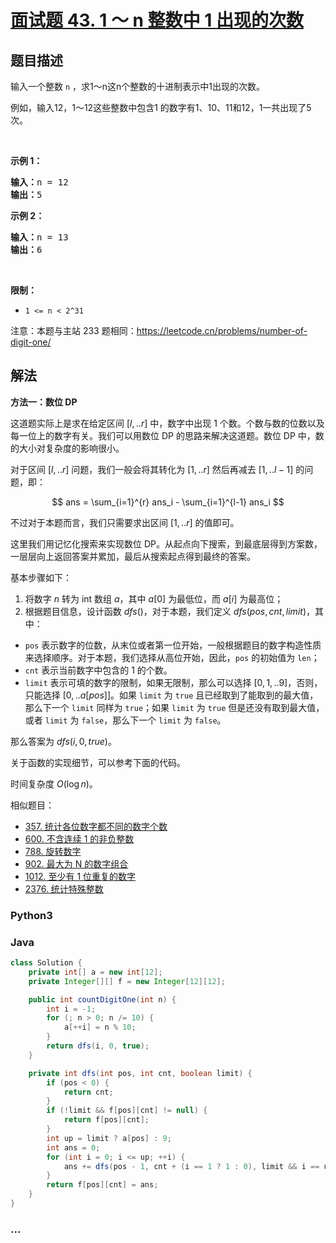 # [面试题 43. 1 ～ n 整数中 1 出现的次数](https://leetcode.cn/problems/1nzheng-shu-zhong-1chu-xian-de-ci-shu-lcof/)

## 题目描述

<!-- 这里写题目描述 -->

<p>输入一个整数 <code>n</code> ，求1～n这n个整数的十进制表示中1出现的次数。</p>

<p>例如，输入12，1～12这些整数中包含1 的数字有1、10、11和12，1一共出现了5次。</p>

<p> </p>

<p><strong>示例 1：</strong></p>

<pre>
<strong>输入：</strong>n = 12
<strong>输出：</strong>5
</pre>

<p><strong>示例 2：</strong></p>

<pre>
<strong>输入：</strong>n = 13
<strong>输出：</strong>6</pre>

<p> </p>

<p><strong>限制：</strong></p>

<ul>
	<li><code>1 <= n < 2^31</code></li>
</ul>

<p>注意：本题与主站 233 题相同：<a href="https://leetcode.cn/problems/number-of-digit-one/">https://leetcode.cn/problems/number-of-digit-one/</a></p>

## 解法

<!-- 这里可写通用的实现逻辑 -->

**方法一：数位 DP**

这道题实际上是求在给定区间 $[l,..r]$ 中，数字中出现 $1$ 个数。个数与数的位数以及每一位上的数字有关。我们可以用数位 DP 的思路来解决这道题。数位 DP 中，数的大小对复杂度的影响很小。

对于区间 $[l,..r]$ 问题，我们一般会将其转化为 $[1,..r]$ 然后再减去 $[1,..l - 1]$ 的问题，即：

$$
ans = \sum_{i=1}^{r} ans_i -  \sum_{i=1}^{l-1} ans_i
$$

不过对于本题而言，我们只需要求出区间 $[1,..r]$ 的值即可。

这里我们用记忆化搜索来实现数位 DP。从起点向下搜索，到最底层得到方案数，一层层向上返回答案并累加，最后从搜索起点得到最终的答案。

基本步骤如下：

1. 将数字 $n$ 转为 int 数组 $a$，其中 $a[0]$ 为最低位，而 $a[i]$ 为最高位；
1. 根据题目信息，设计函数 $dfs()$，对于本题，我们定义 $dfs(pos, cnt, limit)$，其中：

-   `pos` 表示数字的位数，从末位或者第一位开始，一般根据题目的数字构造性质来选择顺序。对于本题，我们选择从高位开始，因此，`pos` 的初始值为 `len`；
-   `cnt` 表示当前数字中包含的 $1$ 的个数。
-   `limit` 表示可填的数字的限制，如果无限制，那么可以选择 $[0,1,..9]$，否则，只能选择 $[0,..a[pos]]$。如果 `limit` 为 `true` 且已经取到了能取到的最大值，那么下一个 `limit` 同样为 `true`；如果 `limit` 为 `true` 但是还没有取到最大值，或者 `limit` 为 `false`，那么下一个 `limit` 为 `false`。

那么答案为 $dfs(i, 0, true)$。

关于函数的实现细节，可以参考下面的代码。

时间复杂度 $O(\log n)$。

相似题目：

-   [357. 统计各位数字都不同的数字个数](/solution/0300-0399/0357.Count%20Numbers%20with%20Unique%20Digits/README.md)
-   [600. 不含连续 1 的非负整数](/solution/0600-0699/0600.Non-negative%20Integers%20without%20Consecutive%20Ones/README.md)
-   [788. 旋转数字](/solution/0700-0799/0788.Rotated%20Digits/README.md)
-   [902. 最大为 N 的数字组合](/solution/0900-0999/0902.Numbers%20At%20Most%20N%20Given%20Digit%20Set/README.md)
-   [1012. 至少有 1 位重复的数字](/solution/1000-1099/1012.Numbers%20With%20Repeated%20Digits/README.md)
-   [2376. 统计特殊整数](/solution/2300-2399/2376.Count%20Special%20Integers/README.md)

<!-- tabs:start -->

### **Python3**

<!-- 这里可写当前语言的特殊实现逻辑 -->



### **Java**

<!-- 这里可写当前语言的特殊实现逻辑 -->

```java
class Solution {
    private int[] a = new int[12];
    private Integer[][] f = new Integer[12][12];

    public int countDigitOne(int n) {
        int i = -1;
        for (; n > 0; n /= 10) {
            a[++i] = n % 10;
        }
        return dfs(i, 0, true);
    }

    private int dfs(int pos, int cnt, boolean limit) {
        if (pos < 0) {
            return cnt;
        }
        if (!limit && f[pos][cnt] != null) {
            return f[pos][cnt];
        }
        int up = limit ? a[pos] : 9;
        int ans = 0;
        for (int i = 0; i <= up; ++i) {
            ans += dfs(pos - 1, cnt + (i == 1 ? 1 : 0), limit && i == up);
        }
        return f[pos][cnt] = ans;
    }
}
```















### **...**

```

```


